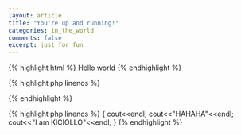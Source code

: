 ```yaml
---
layout: article
title: "You're up and running!"
categories: in_the_world
comments: false
excerpt: just for fun
---
```

{% highlight html %}
<a href="#">Hello world</a>
{% endhighlight %}

{% highlight php linenos %}
<?php
  print("Hello {$world}");
  ?>
{% endhighlight %}

{% highlight php linenos %}
{
    cout<<endl;
    cout<<"HAHAHA"<<endl;
    cout<<"I am KICIOLLO"<<endl;
}
{% endhighlight %}
